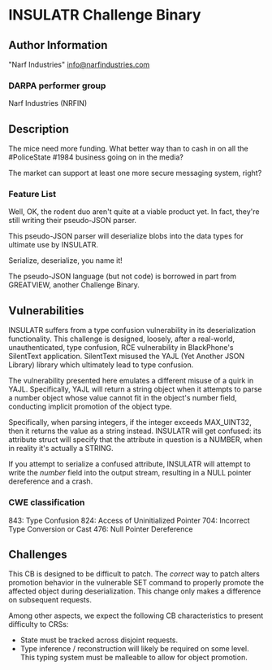 # INSULATR Challenge Binary

## Author Information

"Narf Industries" <info@narfindustries.com>

### DARPA performer group

Narf Industries (NRFIN)

## Description

The mice need more funding.  What better way than to cash in on all the #PoliceState #1984 business going on in the media?  

The market can support at least one more secure messaging system, right?

### Feature List

Well, OK, the rodent duo aren't quite at a viable product yet.  In fact, they're still writing their pseudo-JSON parser.

This pseudo-JSON parser will deserialize blobs into the data types for ultimate use by INSULATR.

Serialize, deserialize, you name it!

The pseudo-JSON language (but not code) is borrowed in part from GREATVIEW, another Challenge Binary.

## Vulnerabilities

INSULATR suffers from a type confusion vulnerability in its deserialization functionality.  This challenge is designed, loosely, after a real-world, unauthenticated, type confusion, RCE vulnerability in BlackPhone's SilentText application.  SilentText misused the YAJL (Yet Another JSON Library) library which ultimately lead to type confusion.  

The vulnerability presented here emulates a different misuse of a quirk in YAJL.  Specifically, YAJL will return a string object when it attempts to parse a number object whose value cannot fit in the object's number field, conducting implicit promotion of the object type.

Specifically, when parsing integers, if the integer exceeds MAX_UINT32, then it returns the value as a string instead.  INSULATR will get confused: its attribute struct will specify that the attribute in question is a NUMBER, when in reality it's actually a STRING.

If you attempt to serialize a confused attribute, INSULATR will attempt to write the *number* field into the output stream, resulting in a NULL pointer dereference and a crash.

### CWE classification

843: Type Confusion
824: Access of Uninitialized Pointer
704: Incorrect Type Conversion or Cast
476: Null Pointer Dereference

## Challenges

This CB is designed to be difficult to patch.  The *correct* way to patch alters promotion behavior in the vulnerable SET command to properly promote the affected object during deserialization.  This change only makes a difference on subsequent requests.

Among other aspects, we expect the following CB characteristics to present difficulty to CRSs:
* State must be tracked across disjoint requests.
* Type inference / reconstruction will likely be required on some level.  This typing system must be malleable to allow for object promotion.

